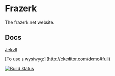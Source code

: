 # Frazerk

The frazerk.net website.


## Docs

[Jekyll](http://jekyllrb.com/docs/home/)

[To use a wysiwyg:] (http://ckeditor.com/demo#full)

[![Build Status](https://travis-ci.org/Frazer/frazerk.net.png?branch=master)](https://travis-ci.org/Frazer/frazerk.net)

